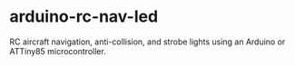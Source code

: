 arduino-rc-nav-led
==================

RC aircraft navigation, anti-collision, and strobe lights using an Arduino or ATTiny85 microcontroller.
